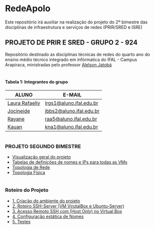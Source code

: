 # RedeApolo

Este repositório irá auxiliar na realização do projeto  do 2º bimestre das disciplinas de infraestrutura e serviços de redes (PRIR/SRED e ISRE)

## PROJETO DE PRIR E SRED - GRUPO 2 - 924

Repositório destinado as disciplinas técnicas de redes do quarto ano do ensino médio técnico integrado em infórmatica do IFAL - Campus Arapiraca, ministradas pelo professor [Alelson Jatobá](https://github.com/alaelson)

# 

#### Tabela 1: Integrantes do grupo
 
|                    ALUNO                          |          E-MAIL          |
|---------------------------------------------------|--------------------------|
|[Laura Rafaelly](https://github.com/laurargs)      | lrgs1@aluno.ifal.edu.br  | 
|[Jocineide](https://github.com/Jocineidebb)        | jbbs2@aluno.ifal.edu.br   | 
|[Rayane](https://github.com/Rayane012)             | raa5@aluno.ifal.edu.br    | 
|[Kauan](https://github.com/kauan0nog)              | kna1@aluno.ifal.edu.br   | 

# 

### PROJETO SEGUNDO BIMESTRE 
- [Visualização geral do projeto](https://github.com/laurargs/RedeApolo/blob/main/RedeApolo-main/RedeApolo-main/Projeto/README.md)
- [Tabelas de definições de nomes e IPs para todas as VMs](https://github.com/laurargs/RedeApolo/blob/main/RedeApolo-main/RedeApolo-main/Tabelas.md)
- [Topologia de Rede](https://github.com/laurargs/RedeApolo/blob/main/RedeApolo-main/RedeApolo-main/Topologia%20de%20Rede.md)
- [Topologia Física](https://github.com/laurargs/RedeApolo/blob/main/RedeApolo-main/RedeApolo-main/Parte%20F%C3%ADsica.md)

#

### Roteiro do Projeto
- [1. Criação do ambiente do projeto](https://github.com/laurargs/RedeApolo/blob/main/RedeApolo-main/RedeApolo-main/1%20-%20cria%C3%A7%C3%A3o%20do%20ambiente.md)
- [2. Roteiro SSH-Server (VM VirutalBox e Ubuntu-Server)](https://github.com/laurargs/RedeApolo/blob/main/RedeApolo-main/RedeApolo-main/2%20-%20Roteiro%20SSH-Server.md)
- [3. Acesso Remoto SSH com (Host Only) no Virtual Box](https://github.com/laurargs/RedeApolo/blob/main/RedeApolo-main/RedeApolo-main/3%20-%20Acesso%20Remoto%20SSH%20com%20(Host%20Only)%20no%20Virtual%20Box.md)
- [4. Configuração estática de Nomes](https://github.com/laurargs/RedeApolo/blob/main/RedeApolo-main/RedeApolo-main/4%20-%20Configura%C3%A7%C3%A3o%20est%C3%A1tica%20de%20Nomes.md)
- [5. Testes](https://github.com/laurargs/RedeApolo/blob/main/RedeApolo-main/RedeApolo-main/testes.md)
#
